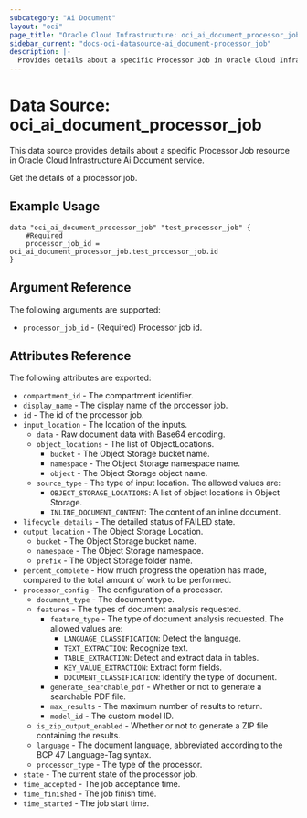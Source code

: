 ```yaml
---
subcategory: "Ai Document"
layout: "oci"
page_title: "Oracle Cloud Infrastructure: oci_ai_document_processor_job"
sidebar_current: "docs-oci-datasource-ai_document-processor_job"
description: |-
  Provides details about a specific Processor Job in Oracle Cloud Infrastructure Ai Document service
---
```


# Data Source: oci_ai_document_processor_job
This data source provides details about a specific Processor Job resource in Oracle Cloud Infrastructure Ai Document service.

Get the details of a processor job.


## Example Usage

```hcl
data "oci_ai_document_processor_job" "test_processor_job" {
	#Required
	processor_job_id = oci_ai_document_processor_job.test_processor_job.id
}
```

## Argument Reference

The following arguments are supported:

* `processor_job_id` - (Required) Processor job id.


## Attributes Reference

The following attributes are exported:

* `compartment_id` - The compartment identifier.
* `display_name` - The display name of the processor job.
* `id` - The id of the processor job.
* `input_location` - The location of the inputs.
	* `data` - Raw document data with Base64 encoding.
	* `object_locations` - The list of ObjectLocations.
		* `bucket` - The Object Storage bucket name.
		* `namespace` - The Object Storage namespace name.
		* `object` - The Object Storage object name.
	* `source_type` - The type of input location. The allowed values are:
		* `OBJECT_STORAGE_LOCATIONS`: A list of object locations in Object Storage.
		* `INLINE_DOCUMENT_CONTENT`: The content of an inline document. 
* `lifecycle_details` - The detailed status of FAILED state.
* `output_location` - The Object Storage Location.
	* `bucket` - The Object Storage bucket name.
	* `namespace` - The Object Storage namespace.
	* `prefix` - The Object Storage folder name.
* `percent_complete` - How much progress the operation has made, compared to the total amount of work to be performed.
* `processor_config` - The configuration of a processor.
	* `document_type` - The document type.
	* `features` - The types of document analysis requested.
		* `feature_type` - The type of document analysis requested. The allowed values are:
			* `LANGUAGE_CLASSIFICATION`: Detect the language.
			* `TEXT_EXTRACTION`: Recognize text.
			* `TABLE_EXTRACTION`: Detect and extract data in tables.
			* `KEY_VALUE_EXTRACTION`: Extract form fields.
			* `DOCUMENT_CLASSIFICATION`: Identify the type of document. 
		* `generate_searchable_pdf` - Whether or not to generate a searchable PDF file.
		* `max_results` - The maximum number of results to return.
		* `model_id` - The custom model ID.
	* `is_zip_output_enabled` - Whether or not to generate a ZIP file containing the results.
	* `language` - The document language, abbreviated according to the BCP 47 Language-Tag syntax.
	* `processor_type` - The type of the processor.
* `state` - The current state of the processor job.
* `time_accepted` - The job acceptance time.
* `time_finished` - The job finish time.
* `time_started` - The job start time.


